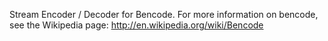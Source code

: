 Stream Encoder / Decoder for Bencode.  For more information on bencode, see the Wikipedia page: http://en.wikipedia.org/wiki/Bencode